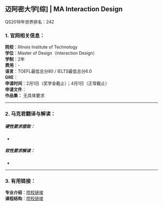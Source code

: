 ## 迈阿密大学[综] | MA Interaction Design


QS2018年世界排名：242


### 1. 官网相关信息：

**院校**：Illinois Institute of Technology   
**学位**：Master of Design（Interaction Design）  
**学制**：2年  
**费用**：-   
**语言**：TOEFL最低总分80 / IELTS最低总分6.0   
**GRE**：  
**申请时间**：2月1日（奖学金截止）；4月1日（正常截止）  
**申请文件**：  
**作品集：**   无具体要求




---


### 2. 马克君翻译与解读：

##### 硬性要求提取：
- 


##### 软性要求解读：
- 

---


### 3. 有用链接：

**专业介绍**：[院校链接](https://columbian.gwu.edu/graduate-admissions-process)  
**课程结构**：[院校链接](http://bulletin.gwu.edu/arts-sciences/corcoran/interaction-design-ma/)
